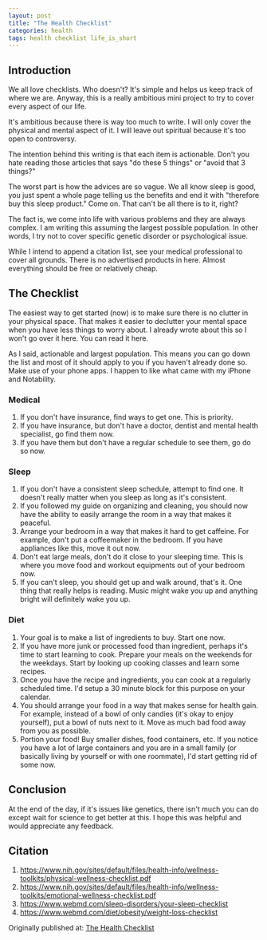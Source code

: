 ```yaml
---
layout: post
title: "The Health Checklist"
categories: health
tags: health checklist life_is_short
---
```


## Introduction

We all love checklists. Who doesn't? It's simple and helps us keep track of where we are. Anyway, this is a really ambitious mini project to try to cover every aspect of our life.

It's ambitious because there is way too much to write. I will only cover the physical and mental aspect of it. I will leave out spiritual because it's too open to controversy.

The intention behind this writing is that each item is actionable. Don't you hate reading those articles that says "do these 5 things" or "avoid that 3 things?"

The worst part is how the advices are so vague. We all know sleep is good, you just spent a whole page telling us the benefits and end it with "therefore buy this sleep product." Come on. That can't be all there is to it, right?

The fact is, we come into life with various problems and they are always complex. I am writing this assuming the largest possible population. In other words, I try not to cover specific genetic disorder or psychological issue.

While I intend to append a citation list, see your medical professional to cover all grounds. There is no advertised products in here. Almost everything should be free or relatively cheap.

## The Checklist

The easiest way to get started (now) is to make sure there is no clutter in your physical space. That makes it easier to declutter your mental space when you have less things to worry about. I already wrote about this so I won't go over it here. You can read it here.

As I said, actionable and largest population. This means you can go down the list and most of it should apply to you if you haven't already done so. Make use of your phone apps. I happen to like what came with my iPhone and Notability.

### Medical

1. If you don't have insurance, find ways to get one. This is priority.
2. If you have insurance, but don't have a doctor, dentist and mental health specialist, go find them now.
3. If you have them but don't have a regular schedule to see them, go do so now.

### Sleep

1. If you don't have a consistent sleep schedule, attempt to find one. It doesn't really matter when you sleep as long as it's consistent.
2. If you followed my guide on organizing and cleaning, you should now have the ability to easily arrange the room in a way that makes it peaceful.
3. Arrange your bedroom in a way that makes it hard to get caffeine. For example, don't put a coffeemaker in the bedroom. If you have appliances like this, move it out now.
4. Don't eat large meals, don't do it close to your sleeping time. This is where you move food and workout equipments out of your bedroom now.
5. If you can't sleep, you should get up and walk around, that's it. One thing that really helps is reading. Music might wake you up and anything bright will definitely wake you up.

### Diet

1. Your goal is to make a list of ingredients to buy. Start one now.
2. If you have more junk or processed food than ingredient, perhaps it's time to start learning to cook. Prepare your meals on the weekends for the weekdays. Start by looking up cooking classes and learn some recipes.
3. Once you have the recipe and ingredients, you can cook at a regularly scheduled time. I'd setup a 30 minute block for this purpose on your calendar.
4. You should arrange your food in a way that makes sense for health gain. For example, instead of a bowl of only candies (it's okay to enjoy yourself), put a bowl of nuts next to it. Move as much bad food away from you as possible.
5. Portion your food! Buy smaller dishes, food containers, etc. If you notice you have a lot of large containers and you are in a small family (or basically living by yourself or with one roommate), I'd start getting rid of some now.

## Conclusion

At the end of the day, if it's issues like genetics, there isn't much you can do except wait for science to get better at this. I hope this was helpful and would appreciate any feedback.

## Citation

1. https://www.nih.gov/sites/default/files/health-info/wellness-toolkits/physical-wellness-checklist.pdf
2. https://www.nih.gov/sites/default/files/health-info/wellness-toolkits/emotional-wellness-checklist.pdf
3. https://www.webmd.com/sleep-disorders/your-sleep-checklist
4. https://www.webmd.com/diet/obesity/weight-loss-checklist

Originally published at: [The Health Checklist](https://medium.com/@cassandriel/the-health-checklist-33f93584a069)
